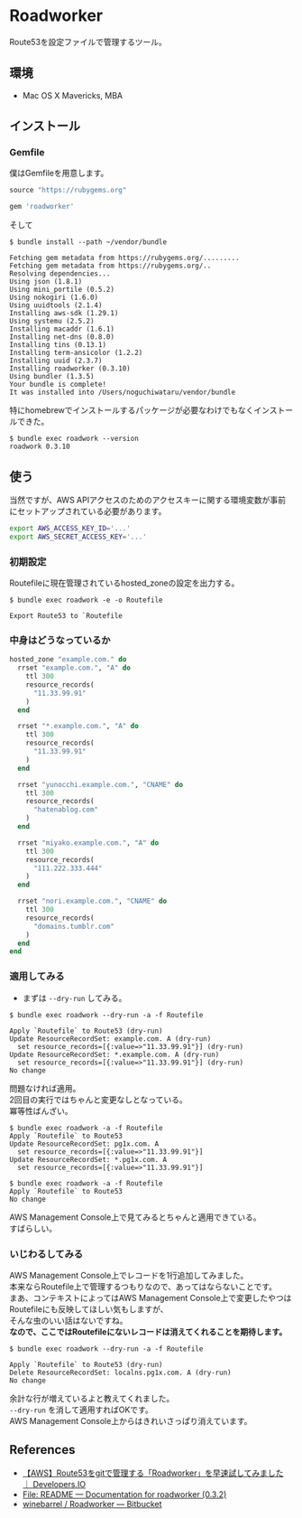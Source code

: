 # Roadworker

Route53を設定ファイルで管理するツール。

## 環境

* Mac OS X Mavericks, MBA

## インストール

### Gemfile

僕はGemfileを用意します。

```ruby
source "https://rubygems.org"

gem 'roadworker'
```

そして

```
$ bundle install --path ~/vendor/bundle

Fetching gem metadata from https://rubygems.org/.........
Fetching gem metadata from https://rubygems.org/..
Resolving dependencies...
Using json (1.8.1)
Using mini_portile (0.5.2)
Using nokogiri (1.6.0)
Using uuidtools (2.1.4)
Installing aws-sdk (1.29.1)
Using systemu (2.5.2)
Installing macaddr (1.6.1)
Installing net-dns (0.8.0)
Installing tins (0.13.1)
Installing term-ansicolor (1.2.2)
Installing uuid (2.3.7)
Installing roadworker (0.3.10)
Using bundler (1.3.5)
Your bundle is complete!
It was installed into /Users/noguchiwataru/vendor/bundle
```

特にhomebrewでインストールするパッケージが必要なわけでもなくインストールできた。

```
$ bundle exec roadwork --version
roadwork 0.3.10
```

## 使う

当然ですが、AWS APIアクセスのためのアクセスキーに関する環境変数が事前にセットアップされている必要があります。

```bash
export AWS_ACCESS_KEY_ID='...'
export AWS_SECRET_ACCESS_KEY='...'
```

### 初期設定

Routefileに現在管理されているhosted_zoneの設定を出力する。

```
$ bundle exec roadwork -e -o Routefile

Export Route53 to `Routefile
```

### 中身はどうなっているか

```ruby
hosted_zone "example.com." do
  rrset "example.com.", "A" do
    ttl 300
    resource_records(
      "11.33.99.91"
    )
  end

  rrset "*.example.com.", "A" do
    ttl 300
    resource_records(
      "11.33.99.91"
    )
  end

  rrset "yunocchi.example.com.", "CNAME" do
    ttl 300
    resource_records(
      "hatenablog.com"
    )
  end

  rrset "miyako.example.com.", "A" do
    ttl 300
    resource_records(
      "111.222.333.444"
    )
  end

  rrset "nori.example.com.", "CNAME" do
    ttl 300
    resource_records(
      "domains.tumblr.com"
    )
  end
end
```

### 適用してみる

* まずは `--dry-run` してみる。

```
$ bundle exec roadwork --dry-run -a -f Routefile

Apply `Routefile` to Route53 (dry-run)
Update ResourceRecordSet: example.com. A (dry-run)
  set resource_records=[{:value=>"11.33.99.91"}] (dry-run)
Update ResourceRecordSet: *.example.com. A (dry-run)
  set resource_records=[{:value=>"11.33.99.91"}] (dry-run)
No change
```

問題なければ適用。  
2回目の実行ではちゃんと変更なしとなっている。  
冪等性ばんざい。

```
$ bundle exec roadwork -a -f Routefile
Apply `Routefile` to Route53
Update ResourceRecordSet: pg1x.com. A
  set resource_records=[{:value=>"11.33.99.91"}]
Update ResourceRecordSet: *.pg1x.com. A
  set resource_records=[{:value=>"11.33.99.91"}]

$ bundle exec roadwork -a -f Routefile
Apply `Routefile` to Route53
No change
```

AWS Management Console上で見てみるとちゃんと適用できている。  
すばらしい。

### いじわるしてみる

AWS Management Console上でレコードを1行追加してみました。  
本来ならRoutefile上で管理するつもりなので、あってはならないことです。  
まあ、コンテキストによってはAWS Management Console上で変更したやつはRoutefileにも反映してほしい気もしますが、  
そんな虫のいい話はないですね。  
**なので、ここではRoutefileにないレコードは消えてくれることを期待します。**

```
$ bundle exec roadwork --dry-run -a -f Routefile

Apply `Routefile` to Route53 (dry-run)
Delete ResourceRecordSet: localns.pg1x.com. A (dry-run)
No change
```

余計な行が増えているよと教えてくれました。  
`--dry-run` を消して適用すればOKです。  
AWS Management Console上からはきれいさっぱり消えています。

## References

- [【AWS】Route53をgitで管理する「Roadworker」を早速試してみました ｜ Developers.IO](http://dev.classmethod.jp/cloud/aws/route53-as-code-roadworker/)
- [File: README — Documentation for roadworker (0.3.2)](http://rubydoc.info/gems/roadworker/0.3.2/file/README.md)
- [winebarrel / Roadworker — Bitbucket](https://bitbucket.org/winebarrel/roadworker)
